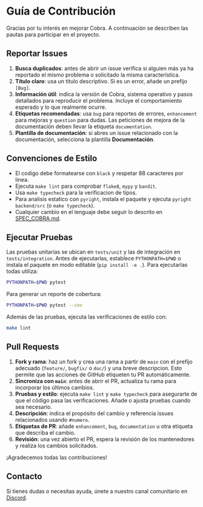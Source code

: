 # Guía de Contribución

Gracias por tu interés en mejorar Cobra. A continuación se describen las pautas para participar en el proyecto.

## Reportar Issues

1. **Busca duplicados**: antes de abrir un issue verifica si alguien más ya ha reportado el mismo problema o solicitado la misma característica.
2. **Título claro**: usa un título descriptivo. Si es un error, añade un prefijo `[Bug]`.
3. **Información útil**: indica la versión de Cobra, sistema operativo y pasos detallados para reproducir el problema. Incluye el comportamiento esperado y lo que realmente ocurre.
4. **Etiquetas recomendadas**: usa `bug` para reportes de errores, `enhancement` para mejoras y `question` para dudas. Las peticiones de mejora de la documentación deben llevar la etiqueta `documentation`.
5. **Plantilla de documentación**: si abres un issue relacionado con la documentación, selecciona la plantilla **Documentación**.

## Convenciones de Estilo

- El codigo debe formatearse con `black` y respetar 88 caracteres por linea.
- Ejecuta `make lint` para comprobar `flake8`, `mypy` y `bandit`.
- Usa `make typecheck` para la verificacion de tipos.
- Para analisis estatico con `pyright`, instala el paquete y ejecuta
  `pyright backend/src` (o `make typecheck`).
- Cualquier cambio en el lenguaje debe seguir lo descrito en
  [SPEC_COBRA.md](SPEC_COBRA.md).

## Ejecutar Pruebas

Las pruebas unitarias se ubican en `tests/unit` y las de integración en
`tests/integration`. Antes de ejecutarlas, establece `PYTHONPATH=$PWD` o instala
el paquete en modo editable (`pip install -e .`). Para ejecutarlas todas utiliza:

```bash
PYTHONPATH=$PWD pytest
```

Para generar un reporte de cobertura:

```bash
PYTHONPATH=$PWD pytest --cov
```

Además de las pruebas, ejecuta las verificaciones de estilo con:

```bash
make lint
```

## Pull Requests

1. **Fork y rama**: haz un fork y crea una rama a partir de `main` con el prefijo adecuado (`feature/`, `bugfix/` o `doc/`) y una breve descripcion. Esto permite que las acciones de GitHub etiqueten tu PR automáticamente.
2. **Sincroniza con `main`**: antes de abrir el PR, actualiza tu rama para incorporar los últimos cambios.
3. **Pruebas y estilo**: ejecuta `make lint` y `make typecheck` para asegurarte de que el código pasa las verificaciones. Añade o ajusta pruebas cuando sea necesario.
4. **Descripción**: indica el propósito del cambio y referencia issues relacionados usando `#numero`.
5. **Etiquetas de PR**: añade `enhancement`, `bug`, `documentation` u otra etiqueta que describa el cambio.
6. **Revisión**: una vez abierto el PR, espera la revisión de los mantenedores y realiza los cambios solicitados.

¡Agradecemos todas las contribuciones!

## Contacto

Si tienes dudas o necesitas ayuda, únete a nuestro canal comunitario en [Discord](https://discord.gg/placeholder).
